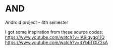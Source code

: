 # AND
Android project - 4th semester

I got some inspiration from these source codes: 
https://www.youtube.com/watch?v=iA9iqygq11Q
https://www.youtube.com/watch?v=dYbbTGiZ2sA
